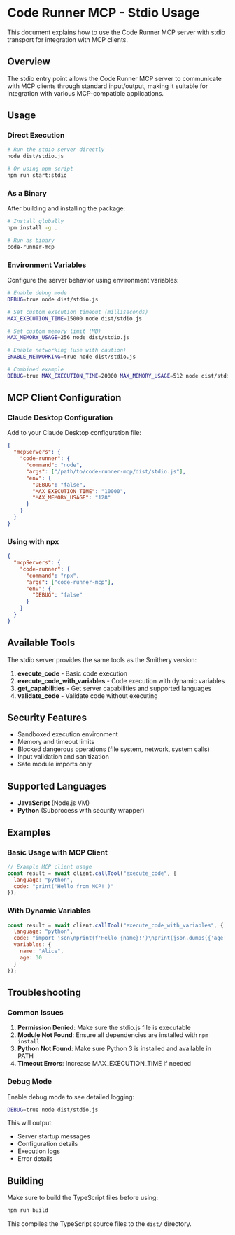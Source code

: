 # Code Runner MCP - Stdio Usage

This document explains how to use the Code Runner MCP server with stdio transport for integration with MCP clients.

## Overview

The stdio entry point allows the Code Runner MCP server to communicate with MCP clients through standard input/output, making it suitable for integration with various MCP-compatible applications.

## Usage

### Direct Execution

```bash
# Run the stdio server directly
node dist/stdio.js

# Or using npm script
npm run start:stdio
```

### As a Binary

After building and installing the package:

```bash
# Install globally
npm install -g .

# Run as binary
code-runner-mcp
```

### Environment Variables

Configure the server behavior using environment variables:

```bash
# Enable debug mode
DEBUG=true node dist/stdio.js

# Set custom execution timeout (milliseconds)
MAX_EXECUTION_TIME=15000 node dist/stdio.js

# Set custom memory limit (MB)
MAX_MEMORY_USAGE=256 node dist/stdio.js

# Enable networking (use with caution)
ENABLE_NETWORKING=true node dist/stdio.js

# Combined example
DEBUG=true MAX_EXECUTION_TIME=20000 MAX_MEMORY_USAGE=512 node dist/stdio.js
```

## MCP Client Configuration

### Claude Desktop Configuration

Add to your Claude Desktop configuration file:

```json
{
  "mcpServers": {
    "code-runner": {
      "command": "node",
      "args": ["/path/to/code-runner-mcp/dist/stdio.js"],
      "env": {
        "DEBUG": "false",
        "MAX_EXECUTION_TIME": "10000",
        "MAX_MEMORY_USAGE": "128"
      }
    }
  }
}
```

### Using with npx

```json
{
  "mcpServers": {
    "code-runner": {
      "command": "npx",
      "args": ["code-runner-mcp"],
      "env": {
        "DEBUG": "false"
      }
    }
  }
}
```

## Available Tools

The stdio server provides the same tools as the Smithery version:

1. **execute_code** - Basic code execution
2. **execute_code_with_variables** - Code execution with dynamic variables
3. **get_capabilities** - Get server capabilities and supported languages
4. **validate_code** - Validate code without executing

## Security Features

- Sandboxed execution environment
- Memory and timeout limits
- Blocked dangerous operations (file system, network, system calls)
- Input validation and sanitization
- Safe module imports only

## Supported Languages

- **JavaScript** (Node.js VM)
- **Python** (Subprocess with security wrapper)

## Examples

### Basic Usage with MCP Client

```javascript
// Example MCP client usage
const result = await client.callTool("execute_code", {
  language: "python",
  code: "print('Hello from MCP!')"
});
```

### With Dynamic Variables

```javascript
const result = await client.callTool("execute_code_with_variables", {
  language: "python",
  code: "import json\nprint(f'Hello {name}!')\nprint(json.dumps({'age': age}))",
  variables: {
    name: "Alice",
    age: 30
  }
});
```

## Troubleshooting

### Common Issues

1. **Permission Denied**: Make sure the stdio.js file is executable
2. **Module Not Found**: Ensure all dependencies are installed with `npm install`
3. **Python Not Found**: Make sure Python 3 is installed and available in PATH
4. **Timeout Errors**: Increase MAX_EXECUTION_TIME if needed

### Debug Mode

Enable debug mode to see detailed logging:

```bash
DEBUG=true node dist/stdio.js
```

This will output:
- Server startup messages
- Configuration details
- Execution logs
- Error details

## Building

Make sure to build the TypeScript files before using:

```bash
npm run build
```

This compiles the TypeScript source files to the `dist/` directory.